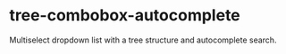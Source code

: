 # tree-combobox-autocomplete
Multiselect dropdown list with a tree structure and autocomplete search.
